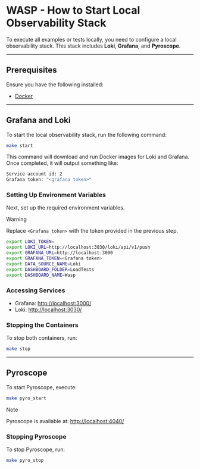 # WASP - How to Start Local Observability Stack

To execute all examples or tests locally, you need to configure a local observability stack. This stack includes **Loki**, **Grafana**, and **Pyroscope**.

---

## Prerequisites

Ensure you have the following installed:
* [Docker](https://docs.docker.com/get-docker/)

---

## Grafana and Loki

To start the local observability stack, run the following command:

```bash
make start
```

This command will download and run Docker images for Loki and Grafana. Once completed, it will output something like:

```bash
Service account id: 2
Grafana token: "<grafana token>"
```

### Setting Up Environment Variables

Next, set up the required environment variables.
> [!WARNING]  
> Replace `<Grafana token>` with the token provided in the previous step.

```bash
export LOKI_TOKEN=
export LOKI_URL=http://localhost:3030/loki/api/v1/push
export GRAFANA_URL=http://localhost:3000
export GRAFANA_TOKEN=<Grafana token>
export DATA_SOURCE_NAME=Loki
export DASHBOARD_FOLDER=LoadTests
export DASHBOARD_NAME=Wasp
```

### Accessing Services

* Grafana: [http://localhost:3000/](http://localhost:3000/)
* Loki: [http://localhost:3030/](http://localhost:3030/)

### Stopping the Containers

To stop both containers, run:

```bash
make stop
```

---

## Pyroscope

To start Pyroscope, execute:

```bash
make pyro_start
```

> [!NOTE]  
> Pyroscope is available at: [http://localhost:4040/](http://localhost:4040/)

### Stopping Pyroscope

To stop Pyroscope, run:

```bash
make pyro_stop
```